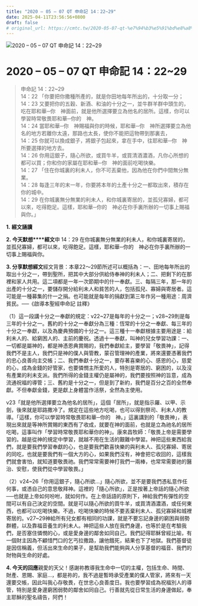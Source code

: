 ```yaml
---
title: "2020 – 05 – 07 QT 申命記 14：22~29"
date: 2025-04-11T23:56:56+0800
draft: false
# original_url: https://cmtc.tw/2020-05-07-qt-%e7%94%b3%e5%91%bd%e8%a8%98-14%ef%bc%9a2229
---
```


![2020 – 05 – 07 QT 申命記 14：22\~29](/images/qt.jpg   "2020 – 05 – 07 QT 申命記 14：22\~29")

# 2020 – 05 – 07 QT 申命記 14：22\~29

> 申命記 14：22\~29  
> 14：22 「你要把你撒種所產的，就是你田地每年所出的，十分取一分；  
> 14：23 又要把你的五穀、新酒、和油的十分之一，並牛群羊群中頭生的，吃在耶和華─你　神面前，就是他所選擇要立為他名的居所。這樣，你可以學習時常敬畏耶和華─你的　神。  
> 14：24 當耶和華─你　神賜福與你的時候，耶和華─你　神所選擇要立為他名的地方若離你太遠，那路也太長，使你不能把這物帶到那裏去，  
> 14：25 你就可以換成銀子，將銀子包起來，拿在手中，往耶和華─你　神所要選擇的地方去。  
> 14：26 你用這銀子，隨心所欲，或買牛羊，或買清酒濃酒，凡你心所想的都可以買；你和你的家屬在耶和華─你　神的面前吃喝快樂。  
> 14：27 「住在你城裏的利未人，你不可丟棄他，因為他在你們中間無分無業。  
> 14：28 每逢三年的末一年，你要將本年的土產十分之一都取出來，積存在你的城中。  
> 14：29 在你城裏無分無業的利未人，和你城裏寄居的，並孤兒寡婦，都可以來，吃得飽足。這樣，耶和華─你的　神必在你手裏所辦的一切事上賜福與你。」

**1.** **經文誦讀**

**2. 今天默想****經文**申 14：29 在你城裏無分無業的利未人，和你城裏寄居的，並孤兒寡婦，都可以來，吃得飽足。這樣，耶和華─你的　神必在你手裏所辦的一切事上賜福與你。

**3. 分享默想經文**經文背景：本章22～29節所述可以概括為：一、田地每年所出的取出十分之一，帶到聖所，把其中大部分供給侍奉神的利未人；二、把剩下的在那裡和家人共用。這二項都是一年一次節期中的什一奉獻。三、每隔三年，那一年的出產的十分之一，要儲存開分給利未人和貧苦的人，包括孤兒、寡婦與寄居者。這可能是一種募集的什一之捐。也可能就是每年的捐獻到第三年作另一種用途：周濟貧民。──《啟導本聖經申命記 註釋》

（1）這一段講十分之一奉獻的規定：v22\~27是每年的十分之一；v28\~29則是每三年的十分之一。舊約的十分之一奉獻分為三種：恆常的十分之一奉獻、每三年的十分之一奉獻，以及為慶典預備的十分之一。這三種十一奉獻根據主要用途是：給利未人的、給窮困人的、主前的慶祝。透過十一奉獻，叫神的兒女學習功課：一、一切都是屬神的，都是神憑恩典賞賜的，我們奉獻給主，要學習「敬畏神」，記得我們不是主人，我們只是神的僕人與管教，蒙召管理神的產業，將來還要憑著我們的忠心良善向主交帳；二、我們奉獻十分之一，要存著喜樂的心、感恩的心，慈愛的心，成為金錢的好管家，也要憐憫主所愛的人，特別是寄居的、窮困的，以及沒有產業的利未支派。我們所得的金錢主權仍是屬神的，我們要按照神的旨意，成為流通祝福的導管；三、舊約是十分之一，但是到了新約，我們是百分之百的全然奉獻。不但奉獻金錢，更是獻上身體當作活祭，全然為主使用。

v23「就是他所選擇要立為他名的居所」，這個「居所」，就是指示羅、以甲、示劍，後來就是耶路撒冷了。規定在這些地方吃喝，也可以得到祭司、利未人的教導。「這樣，你可以學習時常敬畏耶和華─你的　神。」這裏講到的「敬畏神」，表現出來就是等神所賞賜的東西有了收成，就要在神的面前，也就是立為祂名的居所吃喝，這事叫作「學習時常敬畏耶和華你的神」。康來昌牧師：「敬畏上帝是需要學習的。越是從神的規定中學習，就越不用在生活的艱難中學習。神把這些東西給我們，就是要我們學習奉獻的心，也是要我們歡喜快樂的與利未人、孤兒寡婦、寄居的同吃，也就是要我們有一個大方的心，如果我們沒有，神會把它收回的，這樣我們就會害怕，就知道要敬畏祂。我們常常需要神打我們一兩棒，也常常需要祂的醫治、安慰，使我們從中學習敬畏。」

（2）v24\~26「你用這銀子，隨心所欲…」隨心所欲，並不是要我們憑私意作任何事，或憑自己的意思敬拜神。這裡的「隨心所欲」，正是按著上帝話的隨心所欲──也就是上帝如何吩咐，就如何作。在上帝話語的原則下，神給我們有彈性的空間可以有自己決定的空間。就是可以隨心所欲的買牛羊，或買清酒濃酒，或任何東西，也都可以吃喝快樂。不過，吃喝快樂的時候不要丟棄利未人、孤兒寡婦和城裡寄居的。v27\~29神給所有兒女都有相同的功課，就是不要忘記身邊的窮困與弱勢群體，以及靠福音養生的利未人。神把這些人放在我們身邊，也等於是在考驗我們，是否塞住憐憫的心，或是愛身邊的鄰舍如同自己。我們記得耶穌曾經比喻，有一個財主因為不顧惜門口的乞丐拉撒路，讓他餓死，結果也下了地獄。我們基督徒是因信稱義，但活出來生命的果子，是幫助我們能夠與人分享基督的福音、我們的財物與生命的好處。

**4. 今天的回應**親愛的天父！感謝祢教導我生命中一切的主權，包括生命、時間、財產、恩賜、家庭…，都是祢的，我不過是暫時承受產業的僕人管家，將來有一天還要交帳，因此叫我心存敬畏，在世忠心良善度日。我也要學習成為祝福別人的導管，特別是愛身邊窮困弱勢的鄰舍如同自己。行善就先從日常生活的身邊做起，奉主耶穌的聖名禱告，阿們！